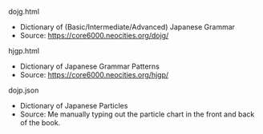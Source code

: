 
dojg.html
* Dictionary of (Basic/Intermediate/Advanced) Japanese Grammar
* Source: https://core6000.neocities.org/dojg/

hjgp.html
* Dictionary of Japanese Grammar Patterns
* Source: https://core6000.neocities.org/hjgp/

dojp.json
* Dictionary of Japanese Particles
* Source: Me manually typing out the particle chart in the front and back of the book.
